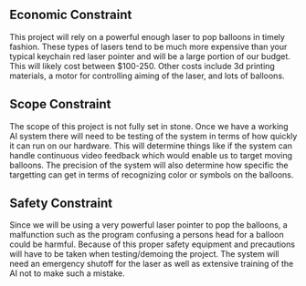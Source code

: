 ## Economic Constraint
This project will rely on a powerful enough laser to pop balloons in timely fashion. These types of lasers tend to be much more expensive than your typical keychain red laser pointer and will be a large portion of our budget. This will likely cost between $100-250. Other costs include 3d printing materials, a motor for controlling aiming of the laser, and lots of balloons.

## Scope Constraint
The scope of this project is not fully set in stone. Once we have a working AI system there will need to be testing of the system in terms of how quickly it can run on our hardware. This will determine things like if the system can handle continuous video feedback which would enable us to target moving balloons. The precision of the system will also determine how specific the targetting can get in terms of recognizing color or symbols on the balloons.

## Safety Constraint
Since we will be using a very powerful laser pointer to pop the balloons, a malfunction such as the program confusing a persons head for a balloon could be harmful. Because of this proper safety equipment and precautions will have to be taken when testing/demoing the project. The system will need an emergency shutoff for the laser as well as extensive training of the AI not to make such a mistake.